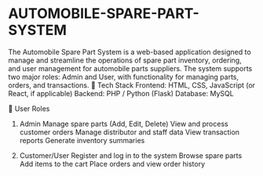 # AUTOMOBILE-SPARE-PART-SYSTEM
The Automobile Spare Part System is a web-based application designed to manage and streamline the operations of spare part inventory, ordering, and user management for automobile parts suppliers. The system supports two major roles: Admin and User, with functionality for managing parts, orders, and transactions.
🧰 Tech Stack
Frontend: HTML, CSS, JavaScript (or React, if applicable)
Backend: PHP / Python (Flask)
Database: MySQL

🔐 User Roles
1. Admin
Manage spare parts (Add, Edit, Delete)
View and process customer orders
Manage distributor and staff data
View transaction reports
Generate inventory summaries

2. Customer/User
Register and log in to the system
Browse spare parts
Add items to the cart
Place orders and view order history
